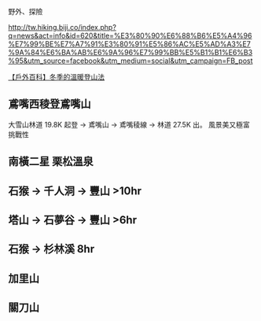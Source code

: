 野外、探險

http://tw.hiking.biji.co/index.php?q=news&act=info&id=620&title=%E3%80%90%E6%88%B6%E5%A4%96%E7%99%BE%E7%A7%91%E3%80%91%E5%86%AC%E5%AD%A3%E7%9A%84%E6%BA%AB%E6%9A%96%E7%99%BB%E5%B1%B1%E6%B3%95&utm_source=facebook&utm_medium=social&utm_campaign=FB_post

[【戶外百科】冬季的溫暖登山法](http://tw.hiking.biji.co/index.php?q=news&act=info&id=620)

## 鳶嘴西稜登鳶嘴山
大雪山林道 19.8K 起登 -> 鳶嘴山 -> 鳶嘴稜線 -> 林道 27.5K 出。
風景美又極富挑戰性

## 南橫二星 栗松溫泉

## 石猴 -> 千人洞 -> 豐山 >10hr
## 塔山 -> 石夢谷 -> 豐山 >6hr
## 石猴 -> 杉林溪 8hr

## 加里山
## 關刀山
